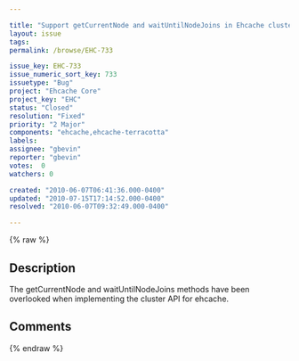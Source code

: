 ```yaml
---

title: "Support getCurrentNode and waitUntilNodeJoins in Ehcache cluster API"
layout: issue
tags: 
permalink: /browse/EHC-733

issue_key: EHC-733
issue_numeric_sort_key: 733
issuetype: "Bug"
project: "Ehcache Core"
project_key: "EHC"
status: "Closed"
resolution: "Fixed"
priority: "2 Major"
components: "ehcache,ehcache-terracotta"
labels: 
assignee: "gbevin"
reporter: "gbevin"
votes:  0
watchers: 0

created: "2010-06-07T06:41:36.000-0400"
updated: "2010-07-15T17:14:52.000-0400"
resolved: "2010-06-07T09:32:49.000-0400"

---
```




{% raw %}



## Description

<div markdown="1" class="description">

The getCurrentNode and waitUntilNodeJoins methods have been overlooked when implementing the cluster API for ehcache.

</div>

## Comments



{% endraw %}
